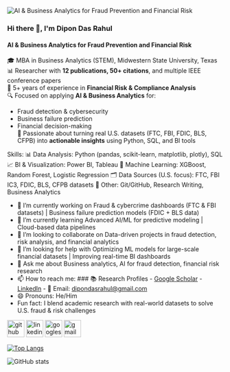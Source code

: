 ![AI & Business Analytics for Fraud Prevention and Financial Risk](https://scontent-hou1-1.xx.fbcdn.net/v/t39.30808-6/497847436_9437962039645646_2611842498005331068_n.jpg?_nc_cat=102&ccb=1-7&_nc_sid=6ee11a&_nc_ohc=yjiS3mDfzfgQ7kNvwHXmf1d&_nc_oc=AdnsZP-m8y7QCoSkcgcxIgVt5ZFS-NOqVboio2zV8Mf4vQIZRD7UqWJAgI-b5GWgQr8twfBh8k1d6YHy538M49NL&_nc_zt=23&_nc_ht=scontent-hou1-1.xx&_nc_gid=iWBQN1WBOpQye5bB-PuXiQ&oh=00_AfbgEM994uKUn1Wd7IRotUgHs0ZlkoIdgP9ECkfLbksqDw&oe=68E208FD)


### Hi there 👋, I'm Dipon Das Rahul
#### AI & Business Analytics for Fraud Prevention and Financial Risk

 🎓 MBA in Business Analytics (STEM), Midwestern State University, Texas  
 📊 Researcher with **12 publications, 50+ citations**, and multiple IEEE conference papers  
 💼 5+ years of experience in **Financial Risk & Compliance Analysis**  
 🔍 Focused on applying **AI & Business Analytics** for:  
   - Fraud detection & cybersecurity  
   - Business failure prediction  
   - Financial decision-making  
🚀 Passionate about turning real U.S. datasets (FTC, FBI, FDIC, BLS, CFPB) into **actionable insights** using Python, SQL, and BI tools


Skills: 📊 Data Analysis: Python (pandas, scikit-learn, matplotlib, plotly), SQL  📈 BI & Visualization: Power BI, Tableau  🤖 Machine Learning: XGBoost, Random Forest, Logistic Regression  🗂 Data Sources (U.S. focus): FTC, FBI IC3, FDIC, BLS, CFPB datasets  📝 Other: Git/GitHub, Research Writing, Business Analytics

- 🔭 I’m currently working on Fraud & cybercrime dashboards (FTC & FBI datasets) | Business failure prediction models (FDIC + BLS data) 
- 🌱 I’m currently learning Advanced AI/ML for predictive modeling | Cloud-based data pipelines 
- 👯 I’m looking to collaborate on Data-driven projects in fraud detection, risk analysis, and financial analytics 
- 🤔 I’m looking for help with Optimizing ML models for large-scale financial datasets | Improving real-time BI dashboards 
- 💬 Ask me about Business analytics, AI for fraud detection, financial risk research 
- 📫 How to reach me: ### 📚 Research Profiles - [Google Scholar](https://scholar.google.com/citations?user=YARW8ngAAAAJ)   - [LinkedIn](https://www.linkedin.com/in/diponrahul/)   - 📧 Email: dipondasrahul@gmail.com  
- 😄 Pronouns: He/Him 
- Fun fact: I blend academic research with real-world datasets to solve U.S. fraud & risk challenges 


[<img src='https://cdn.jsdelivr.net/npm/simple-icons@3.0.1/icons/github.svg' alt='github' height='40'>](https://github.com/dipondasrahul-blip)  [<img src='https://cdn.jsdelivr.net/npm/simple-icons@3.0.1/icons/linkedin.svg' alt='linkedin' height='40'>](https://www.linkedin.com/in/diponrahul/)  [<img src='https://cdn.jsdelivr.net/npm/simple-icons@3.0.1/icons/googlescholar.svg' alt='googlescholar' height='40'>](https://scholar.google.com/citations?user=YARW8ngAAAAJ)  [<img src='https://cdn.jsdelivr.net/npm/simple-icons@3.0.1/icons/gmail.svg' alt='gmail' height='40'>](mailto:dipondasrahul@gmail.com)  

[![Top Langs](https://github-readme-stats.vercel.app/api/top-langs/?username=dipondasrahul-blip)](https://github.com/anuraghazra/github-readme-stats)

![GitHub stats](https://github-readme-stats.vercel.app/api?username=dipondasrahul-blip&show_icons=true)  

